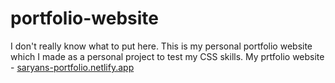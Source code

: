 # portfolio-website
I don't really know what to put here. This is my personal portfolio website which I made as a personal project to test my CSS skills.
My prtfolio website - [saryans-portfolio.netlify.app](https://ssaryans-portfolio.netlify.app/)
